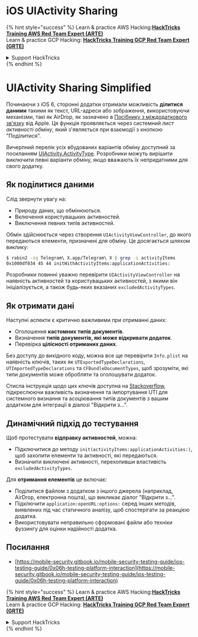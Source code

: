# iOS UIActivity Sharing

{% hint style="success" %}
Learn & practice AWS Hacking:<img src="/.gitbook/assets/arte.png" alt="" data-size="line">[**HackTricks Training AWS Red Team Expert (ARTE)**](https://training.hacktricks.xyz/courses/arte)<img src="/.gitbook/assets/arte.png" alt="" data-size="line">\
Learn & practice GCP Hacking: <img src="/.gitbook/assets/grte.png" alt="" data-size="line">[**HackTricks Training GCP Red Team Expert (GRTE)**<img src="/.gitbook/assets/grte.png" alt="" data-size="line">](https://training.hacktricks.xyz/courses/grte)

<details>

<summary>Support HackTricks</summary>

* Check the [**subscription plans**](https://github.com/sponsors/carlospolop)!
* **Join the** 💬 [**Discord group**](https://discord.gg/hRep4RUj7f) or the [**telegram group**](https://t.me/peass) or **follow** us on **Twitter** 🐦 [**@hacktricks\_live**](https://twitter.com/hacktricks\_live)**.**
* **Share hacking tricks by submitting PRs to the** [**HackTricks**](https://github.com/carlospolop/hacktricks) and [**HackTricks Cloud**](https://github.com/carlospolop/hacktricks-cloud) github repos.

</details>
{% endhint %}

# UIActivity Sharing Simplified

Починаючи з iOS 6, сторонні додатки отримали можливість **ділитися даними** такими як текст, URL-адреси або зображення, використовуючи механізми, такі як AirDrop, як зазначено в [Посібнику з міждодаткового зв'язку](https://developer.apple.com/library/archive/documentation/iPhone/Conceptual/iPhoneOSProgrammingGuide/Inter-AppCommunication/Inter-AppCommunication.html#//apple_ref/doc/uid/TP40007072-CH6-SW3) від Apple. Ця функція проявляється через системний _лист активності обміну_, який з'являється при взаємодії з кнопкою "Поділитися".

Вичерпний перелік усіх вбудованих варіантів обміну доступний за посиланням [UIActivity.ActivityType](https://developer.apple.com/documentation/uikit/uiactivity/activitytype). Розробники можуть вирішити виключити певні варіанти обміну, якщо вважають їх непридатними для свого додатку.

## **Як поділитися даними**

Слід звернути увагу на:

- Природу даних, що обмінюються.
- Включення користувацьких активностей.
- Виключення певних типів активностей.

Обмін здійснюється через створення `UIActivityViewController`, до якого передаються елементи, призначені для обміну. Це досягається шляхом виклику:
```bash
$ rabin2 -zq Telegram\ X.app/Telegram\ X | grep -i activityItems
0x1000df034 45 44 initWithActivityItems:applicationActivities:
```
Розробники повинні уважно перевірити `UIActivityViewController` на наявність активностей та користувацьких активностей, з якими він ініціалізується, а також будь-яких вказаних `excludedActivityTypes`.

## **Як отримати дані**

Наступні аспекти є критично важливими при отриманні даних:

- Оголошення **кастомних типів документів**.
- Визначення **типів документів, які може відкривати додаток**.
- Перевірка **цілісності отриманих даних**.

Без доступу до вихідного коду, можна все ще перевірити `Info.plist` на наявність ключів, таких як `UTExportedTypeDeclarations`, `UTImportedTypeDeclarations` та `CFBundleDocumentTypes`, щоб зрозуміти, які типи документів може обробляти та оголошувати додаток.

Стисла інструкція щодо цих ключів доступна на [Stackoverflow](https://stackoverflow.com/questions/21937978/what-are-utimportedtypedeclarations-and-utexportedtypedeclarations-used-for-on-i), підкреслюючи важливість визначення та імпортування UTI для системного визнання та асоціювання типів документів з вашим додатком для інтеграції в діалозі "Відкрити з...".

## Динамічний підхід до тестування

Щоб протестувати **відправку активностей**, можна:

- Підключитися до методу `init(activityItems:applicationActivities:)`, щоб захопити елементи та активності, які передаються.
- Визначити виключені активності, перехопивши властивість `excludedActivityTypes`.

Для **отримання елементів** це включає:

- Поділитися файлом з додатком з іншого джерела (наприклад, AirDrop, електронна пошта), що викликає діалог "Відкрити з...".
- Підключити `application:openURL:options:` серед інших методів, виявлених під час статичного аналізу, щоб спостерігати за реакцією додатка.
- Використовувати неправильно сформовані файли або техніки фуззингу для оцінки надійності додатка.

## Посилання
* [https://mobile-security.gitbook.io/mobile-security-testing-guide/ios-testing-guide/0x06h-testing-platform-interaction](https://mobile-security.gitbook.io/mobile-security-testing-guide/ios-testing-guide/0x06h-testing-platform-interaction)

{% hint style="success" %}
Learn & practice AWS Hacking:<img src="/.gitbook/assets/arte.png" alt="" data-size="line">[**HackTricks Training AWS Red Team Expert (ARTE)**](https://training.hacktricks.xyz/courses/arte)<img src="/.gitbook/assets/arte.png" alt="" data-size="line">\
Learn & practice GCP Hacking: <img src="/.gitbook/assets/grte.png" alt="" data-size="line">[**HackTricks Training GCP Red Team Expert (GRTE)**<img src="/.gitbook/assets/grte.png" alt="" data-size="line">](https://training.hacktricks.xyz/courses/grte)

<details>

<summary>Support HackTricks</summary>

* Check the [**subscription plans**](https://github.com/sponsors/carlospolop)!
* **Join the** 💬 [**Discord group**](https://discord.gg/hRep4RUj7f) or the [**telegram group**](https://t.me/peass) or **follow** us on **Twitter** 🐦 [**@hacktricks\_live**](https://twitter.com/hacktricks\_live)**.**
* **Share hacking tricks by submitting PRs to the** [**HackTricks**](https://github.com/carlospolop/hacktricks) and [**HackTricks Cloud**](https://github.com/carlospolop/hacktricks-cloud) github repos.

</details>
{% endhint %}
